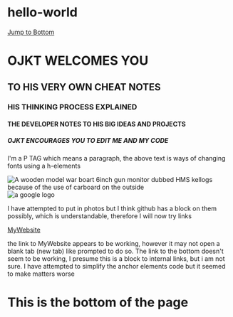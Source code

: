 # hello-world
<a href="#footer">Jump to Bottom</a>
<!--
to make things faster to edit, I am going to add a jump to bottom link at the top of the code text. 
<!--
Just another repository, to share with friends and collaborators intrested
<p>I dont know much between the difference or even if there is a differance between kitty ipsum and lorum ipsum... yes I'm not so smart and clued up on code yet, but as far as I am aware there are many coding languages and theese are two I've never heard before, or am gullable to believe they exist. I have heard of Python and Cali Linux and will hopefully one day learn theese too</p>
<p>CTRL slash / allows me to make this bit un-hidden and hide with as seen as a web developer and not a net browser.
I'm going to attemp to create a NET Bot and other material on my acount... and use it as notes and material for future projects I do to refer back onto
-->
<h1>OJKT WELCOMES YOU</h1> 
<h2>TO HIS VERY OWN CHEAT NOTES</h2>
<h3>HIS THINKING PROCESS EXPLAINED</h3>
<h4>THE DEVELOPER NOTES TO HIS BIG IDEAS AND PROJECTS</h4>
<h5>OJKT ENCOURAGES YOU TO EDIT ME AND MY CODE</h5>
<!--
see the difference between the fonts I have used above.
-->
<main>
<p>I'm a P TAG which means a paragraph, the above text is ways of changing fonts using a h-elements</p>
</main>
<!--
I have just used basic HTML tags and expressing knowledge on HTML5 Elements
-->
<img src="https://www.google.co.uk/url?sa=i&rct=j&q=&esrc=s&source=images&cd=&cad=rja&uact=8&ved=2ahUKEwikifTJ-rXeAhXkA8AKHW0rB-YQjRx6BAgBEAU&url=https%3A%2F%2Fwww.instructables.com%2Fid%2FBuilding-Model-Boats-HMS-Ajax%2F&psig=AOvVaw2120saleFSzK0pryezep_1&ust=1541256571327636" alt="A wooden model war boart 6inch gun monitor dubbed HMS kellogs because of the use of carboard on the outside">
<!--
above i have attempted to put in a photo relevant to me, im going to try again with a more basic photo
-->
<img src="https://www.google.co.uk/url?sa=i&rct=j&q=&esrc=s&source=images&cd=&cad=rja&uact=8&ved=2ahUKEwjPmL7r-7XeAhWHD8AKHTogArsQjRx6BAgBEAU&url=https%3A%2F%2Fwww.theverge.com%2F2015%2F9%2F1%2F9239769%2Fnew-google-logo-announced&psig=AOvVaw0lni9X_QXc-NFjL53AiCRG&ust=1541256984536692" alt="a google logo">
<p>I have attempted to put in photos but I think github has a block on them possibly, which is understandable, therefore I will now try links<p>
	<a href="http://killojoulesstyle.simplesite.com/440660702" target="_blank">MyWebsite</a>
<p>the link to MyWebsite appears to be working, however it may not open a blank tab (new tab) like prompted to do so. The link to the bottom doesn't seem to be working, I presume this is a block to internal links, but i am not sure. I have attempted to simplify the anchor elements code but it seemed to make matters worse</p>


<footer id="footer"> <h1>This is the bottom of the page</h1> <!--of the code, no code to be written beyond this point--></footer>

